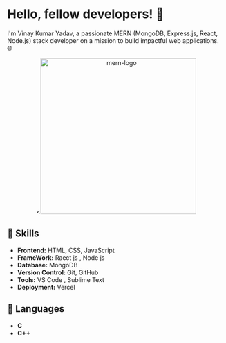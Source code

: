 # Hello, fellow developers! 👋
I'm Vinay Kumar Yadav, a passionate MERN (MongoDB, Express.js, React, Node.js) stack developer on a mission to build impactful web applications. 🌐


<p align="center"><<img alt="mern-logo" width="360" src="https://raw.githubusercontent.com/t-ho/mern-stack/assets/assets/mern-logo.png"/></p>

## 🚀 Skills

- **Frontend:**  HTML, CSS, JavaScript
- **FrameWork:**  Raect js  , Node js
- **Database:** MongoDB
- **Version Control:** Git, GitHub
- **Tools:** VS Code , Sublime Text
- **Deployment:** Vercel

## 🚀 Languages

 - **C**
 - **C++**

